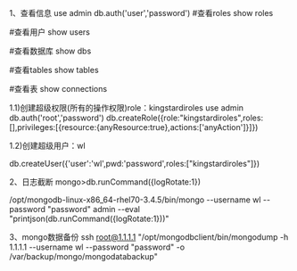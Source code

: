 1、查看信息
use admin
db.auth('user','password')
#查看roles
show roles

#查看用户
show users

#查看数据库
show dbs

#查看tables
show tables

#查看表
show connections


1.1)创建超级权限(所有的操作权限)role：kingstardiroles
use admin
db.auth('root','password')
db.createRole({role:"kingstardiroles",roles:[],privileges:[{resource:{anyResource:true},actions:['anyAction']}]})


1.2)创建超级用户：wl

db.createUser({'user':'wl',pwd:'password',roles:["kingstardiroles"]})



2、日志截断
mongo>db.runCommand({logRotate:1})

/opt/mongodb-linux-x86_64-rhel70-3.4.5/bin/mongo --username wl --password "password" admin  --eval "printjson(db.runCommand({logRotate:1}))"


3、mongo数据备份
ssh root@1.1.1.1 "/opt/mongodbclient/bin/mongodump -h 1.1.1.1 --username wl --password "password" -o /var/backup/mongo/mongodatabackup"

